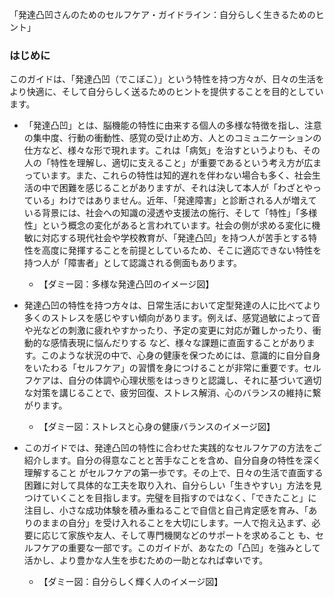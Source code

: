 「発達凸凹さんのためのセルフケア・ガイドライン：自分らしく生きるためのヒント」

### はじめに

このガイドは、「発達凸凹（でこぼこ）」という特性を持つ方々が、日々の生活をより快適に、そして自分らしく送るためのヒントを提供することを目的としています。

*   「発達凸凹」とは、脳機能の特性に由来する個人の多様な特徴を指し、注意の集中度、行動の衝動性、感覚の受け止め方、人とのコミュニケーションの仕方など、様々な形で現れます。これは「病気」を治すというよりも、その人の「特性を理解し、適切に支えること」が重要であるという考え方が広まっています。また、これらの特性は知的遅れを伴わない場合も多く、社会生活の中で困難を感じることがありますが、それは決して本人が「わざとやっている」わけではありません。近年、「発達障害」と診断される人が増えている背景には、社会への知識の浸透や支援法の施行、そして「特性」「多様性」という概念の変化があると言われています。社会の側が求める変化に機敏に対応する現代社会や学校教育が、「発達凸凹」を持つ人が苦手とする特性を高度に発揮することを前提としているため、そこに適応できない特性を持つ人が「障害者」として認識される側面もあります。
    *   【ダミー図：多様な発達凸凹のイメージ図】

*   発達凸凹の特性を持つ方々は、日常生活において定型発達の人に比べてより多くのストレスを感じやすい傾向があります。例えば、感覚過敏によって音や光などの刺激に疲れやすかったり、予定の変更に対応が難しかったり、衝動的な感情表現に悩んだりする など、様々な課題に直面することがあります。このような状況の中で、心身の健康を保つためには、意識的に自分自身をいたわる「セルフケア」の習慣を身につけることが非常に重要です。セルフケアは、自分の体調や心理状態をはっきりと認識し、それに基づいて適切な対策を講じることで、疲労回復、ストレス解消、心のバランスの維持に繋がります。
    *   【ダミー図：ストレスと心身の健康バランスのイメージ図】

*   このガイドでは、発達凸凹の特性に合わせた実践的なセルフケアの方法をご紹介します。自分の得意なことと苦手なことを含め、自分自身の特性を深く理解すること がセルフケアの第一歩です。その上で、日々の生活で直面する困難に対して具体的な工夫を取り入れ、自分らしい「生きやすい」方法を見つけていくことを目指します。完璧を目指すのではなく、「できたこと」に注目し、小さな成功体験を積み重ねることで自信と自己肯定感を育み、「ありのままの自分」を受け入れることを大切にします。一人で抱え込まず、必要に応じて家族や友人、そして専門機関などのサポートを求めること も、セルフケアの重要な一部です。このガイドが、あなたの「凸凹」を強みとして活かし、より豊かな人生を歩むための一助となれば幸いです。
    *   【ダミー図：自分らしく輝く人のイメージ図】